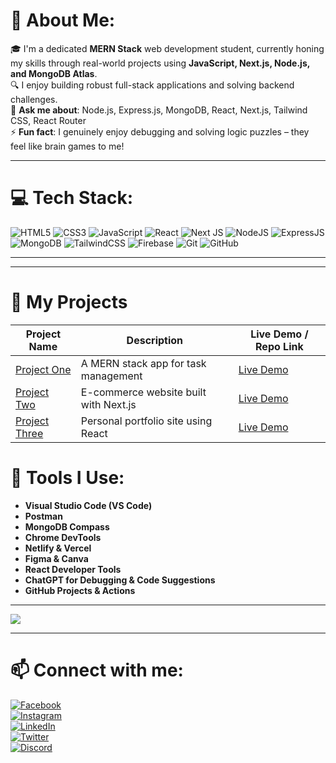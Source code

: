 # 🌛 About Me:
🎓 I'm a dedicated **MERN Stack** web development student, currently honing my skills through real-world projects using **JavaScript, Next.js, Node.js, and MongoDB Atlas**.  
🔍 I enjoy building robust full-stack applications and solving backend challenges.  
💬 **Ask me about**: Node.js, Express.js, MongoDB, React, Next.js, Tailwind CSS, React Router  
⚡ **Fun fact**: I genuinely enjoy debugging and solving logic puzzles – they feel like brain games to me!

---

# 💻 Tech Stack:
![HTML5](https://img.shields.io/badge/html5-%23E34F26.svg?style=for-the-badge&logo=html5&logoColor=white)
![CSS3](https://img.shields.io/badge/css3-%231572B6.svg?style=for-the-badge&logo=css3&logoColor=white)
![JavaScript](https://img.shields.io/badge/javascript-%23323330.svg?style=for-the-badge&logo=javascript&logoColor=%23F7DF1E)
![React](https://img.shields.io/badge/react-%2320232a.svg?style=for-the-badge&logo=react&logoColor=%2361DAFB)
![Next JS](https://img.shields.io/badge/Next-black?style=for-the-badge&logo=next.js&logoColor=white)
![NodeJS](https://img.shields.io/badge/node.js-6DA55F?style=for-the-badge&logo=node.js&logoColor=white)
![ExpressJS](https://img.shields.io/badge/express.js-%23404d59.svg?style=for-the-badge&logo=express&logoColor=%2361DAFB)
![MongoDB](https://img.shields.io/badge/MongoDB-%234ea94b.svg?style=for-the-badge&logo=mongodb&logoColor=white)
![TailwindCSS](https://img.shields.io/badge/tailwindcss-%2338B2AC.svg?style=for-the-badge&logo=tailwind-css&logoColor=white)
![Firebase](https://img.shields.io/badge/firebase-%23039BE5.svg?style=for-the-badge&logo=firebase)
![Git](https://img.shields.io/badge/git-%23F05033.svg?style=for-the-badge&logo=git&logoColor=white)
![GitHub](https://img.shields.io/badge/github-%23121011.svg?style=for-the-badge&logo=github&logoColor=white)

---


---

# 🚀 My Projects

| Project Name          | Description                         | Live Demo / Repo Link                  |
|----------------------|-----------------------------------|--------------------------------------|
| [Project One](https://github.com/SojiburAsif/project-one) | A MERN stack app for task management | [Live Demo](https://projectone.example.com) |
| [Project Two](https://github.com/SojiburAsif/project-two) | E-commerce website built with Next.js | [Live Demo](https://projecttwo.example.com) |
| [Project Three](https://github.com/SojiburAsif/project-three) | Personal portfolio site using React | [Live Demo](https://projectthree.example.com) |



# 🧹 Tools I Use:
- **Visual Studio Code (VS Code)**
- **Postman**
- **MongoDB Compass**
- **Chrome DevTools**
- **Netlify & Vercel**
- **Figma & Canva**
- **React Developer Tools**
- **ChatGPT for Debugging & Code Suggestions**
- **GitHub Projects & Actions**

---

[![](https://visitcount.itsvg.in/api?id=SojiburAsif&icon=0&color=0)](https://visitcount.itsvg.in)

---

# 📫 Connect with me:
[![Facebook](https://img.shields.io/badge/Facebook-1877F2?style=for-the-badge&logo=facebook&logoColor=white)](https://www.facebook.com/share/1BeD8HLKm8/)  
[![Instagram](https://img.shields.io/badge/Instagram-E4405F?style=for-the-badge&logo=instagram&logoColor=white)](https://www.instagram.com/f_asif77?igsh=MWhoN3RnazBqeHZyYw==)  
[![LinkedIn](https://img.shields.io/badge/LinkedIn-0A66C2?style=for-the-badge&logo=linkedin&logoColor=white)](https://linkedin.com)  
[![Twitter](https://img.shields.io/badge/Twitter-1DA1F2?style=for-the-badge&logo=twitter&logoColor=white)](https://twitter.com)  
[![Discord](https://img.shields.io/badge/Discord-5865F2?style=for-the-badge&logo=discord&logoColor=white)](https://discord.com)
